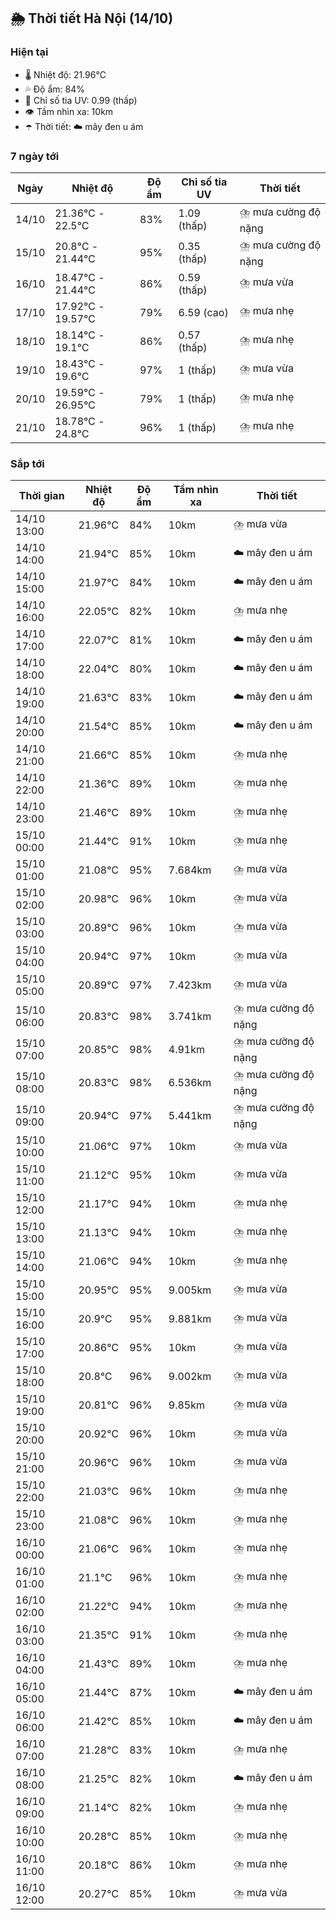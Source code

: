 ## 🌦️ Thời tiết Hà Nội (14/10)

### Hiện tại

- 🌡️ Nhiệt độ: 21.96℃
- 💦 Độ ẩm: 84%
- 🌟 Chỉ số tia UV: 0.99 (thấp)
- 👁️ Tầm nhìn xa: 10km
- ☂️ Thời tiết: ☁️ mây đen u ám

### 7 ngày tới

| Ngày | Nhiệt độ | Độ ẩm | Chỉ số tia UV | Thời tiết |
| --- | --- | --- | --- | --- |
| 14/10 | 21.36℃ - 22.5℃ | 83% | 1.09 (thấp) | ⛈️ mưa cường độ nặng |
| 15/10 | 20.8℃ - 21.44℃ | 95% | 0.35 (thấp) | ⛈️ mưa cường độ nặng |
| 16/10 | 18.47℃ - 21.44℃ | 86% | 0.59 (thấp) | ⛈️ mưa vừa |
| 17/10 | 17.92℃ - 19.57℃ | 79% | 6.59 (cao) | ⛈️ mưa nhẹ |
| 18/10 | 18.14℃ - 19.1℃ | 86% | 0.57 (thấp) | ⛈️ mưa nhẹ |
| 19/10 | 18.43℃ - 19.6℃ | 97% | 1 (thấp) | ⛈️ mưa vừa |
| 20/10 | 19.59℃ - 26.95℃ | 79% | 1 (thấp) | ⛈️ mưa nhẹ |
| 21/10 | 18.78℃ - 24.8℃ | 96% | 1 (thấp) | ⛈️ mưa nhẹ |

### Sắp tới

| Thời gian | Nhiệt độ | Độ ẩm | Tầm nhìn xa | Thời tiết |
| --- | --- | --- | --- | --- |
| 14/10 13:00 | 21.96℃ | 84% | 10km | ⛈️ mưa vừa |
| 14/10 14:00 | 21.94℃ | 85% | 10km | ☁️ mây đen u ám |
| 14/10 15:00 | 21.97℃ | 84% | 10km | ☁️ mây đen u ám |
| 14/10 16:00 | 22.05℃ | 82% | 10km | ⛈️ mưa nhẹ |
| 14/10 17:00 | 22.07℃ | 81% | 10km | ☁️ mây đen u ám |
| 14/10 18:00 | 22.04℃ | 80% | 10km | ☁️ mây đen u ám |
| 14/10 19:00 | 21.63℃ | 83% | 10km | ☁️ mây đen u ám |
| 14/10 20:00 | 21.54℃ | 85% | 10km | ☁️ mây đen u ám |
| 14/10 21:00 | 21.66℃ | 85% | 10km | ⛈️ mưa nhẹ |
| 14/10 22:00 | 21.36℃ | 89% | 10km | ⛈️ mưa nhẹ |
| 14/10 23:00 | 21.46℃ | 89% | 10km | ⛈️ mưa nhẹ |
| 15/10 00:00 | 21.44℃ | 91% | 10km | ⛈️ mưa nhẹ |
| 15/10 01:00 | 21.08℃ | 95% | 7.684km | ⛈️ mưa vừa |
| 15/10 02:00 | 20.98℃ | 96% | 10km | ⛈️ mưa vừa |
| 15/10 03:00 | 20.89℃ | 96% | 10km | ⛈️ mưa vừa |
| 15/10 04:00 | 20.94℃ | 97% | 10km | ⛈️ mưa vừa |
| 15/10 05:00 | 20.89℃ | 97% | 7.423km | ⛈️ mưa vừa |
| 15/10 06:00 | 20.83℃ | 98% | 3.741km | ⛈️ mưa cường độ nặng |
| 15/10 07:00 | 20.85℃ | 98% | 4.91km | ⛈️ mưa cường độ nặng |
| 15/10 08:00 | 20.83℃ | 98% | 6.536km | ⛈️ mưa cường độ nặng |
| 15/10 09:00 | 20.94℃ | 97% | 5.441km | ⛈️ mưa cường độ nặng |
| 15/10 10:00 | 21.06℃ | 97% | 10km | ⛈️ mưa vừa |
| 15/10 11:00 | 21.12℃ | 95% | 10km | ⛈️ mưa vừa |
| 15/10 12:00 | 21.17℃ | 94% | 10km | ⛈️ mưa nhẹ |
| 15/10 13:00 | 21.13℃ | 94% | 10km | ⛈️ mưa nhẹ |
| 15/10 14:00 | 21.06℃ | 94% | 10km | ⛈️ mưa nhẹ |
| 15/10 15:00 | 20.95℃ | 95% | 9.005km | ⛈️ mưa vừa |
| 15/10 16:00 | 20.9℃ | 95% | 9.881km | ⛈️ mưa vừa |
| 15/10 17:00 | 20.86℃ | 95% | 10km | ⛈️ mưa vừa |
| 15/10 18:00 | 20.8℃ | 96% | 9.002km | ⛈️ mưa vừa |
| 15/10 19:00 | 20.81℃ | 96% | 9.85km | ⛈️ mưa vừa |
| 15/10 20:00 | 20.92℃ | 96% | 10km | ⛈️ mưa vừa |
| 15/10 21:00 | 20.96℃ | 96% | 10km | ⛈️ mưa vừa |
| 15/10 22:00 | 21.03℃ | 96% | 10km | ⛈️ mưa nhẹ |
| 15/10 23:00 | 21.08℃ | 96% | 10km | ⛈️ mưa nhẹ |
| 16/10 00:00 | 21.06℃ | 96% | 10km | ⛈️ mưa nhẹ |
| 16/10 01:00 | 21.1℃ | 96% | 10km | ⛈️ mưa nhẹ |
| 16/10 02:00 | 21.22℃ | 94% | 10km | ⛈️ mưa nhẹ |
| 16/10 03:00 | 21.35℃ | 91% | 10km | ⛈️ mưa nhẹ |
| 16/10 04:00 | 21.43℃ | 89% | 10km | ⛈️ mưa nhẹ |
| 16/10 05:00 | 21.44℃ | 87% | 10km | ☁️ mây đen u ám |
| 16/10 06:00 | 21.42℃ | 85% | 10km | ☁️ mây đen u ám |
| 16/10 07:00 | 21.28℃ | 83% | 10km | ⛈️ mưa nhẹ |
| 16/10 08:00 | 21.25℃ | 82% | 10km | ☁️ mây đen u ám |
| 16/10 09:00 | 21.14℃ | 82% | 10km | ⛈️ mưa nhẹ |
| 16/10 10:00 | 20.28℃ | 85% | 10km | ⛈️ mưa nhẹ |
| 16/10 11:00 | 20.18℃ | 86% | 10km | ⛈️ mưa nhẹ |
| 16/10 12:00 | 20.27℃ | 85% | 10km | ⛈️ mưa vừa |
